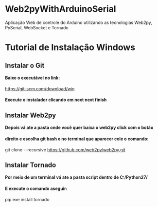 # Web2pyWithArduinoSerial
Aplicação Web de controle do Arduino utilizando as tecnologias Web2py, PySerial, WebSocket e Tornado 

Tutorial de Instalação Windows
================
## Instalar o Git
#### Baixe o executável no link:
https://git-scm.com/download/win
#### Execute o instalador clicando em next next finish

## Instalar Web2py
#### Depois vá ate a pasta onde você quer baixa o web2py click com o botão
#### direito e escolha git bash e no terminal que aparecer cole o comando:
git clone --recursive https://github.com/web2py/web2py.git

## Instalar Tornado
#### Por meio de um terminal vá ate a pasta script dentro de C:/Python27/
#### E execute o comando aseguir:
pip.exe install tornado
